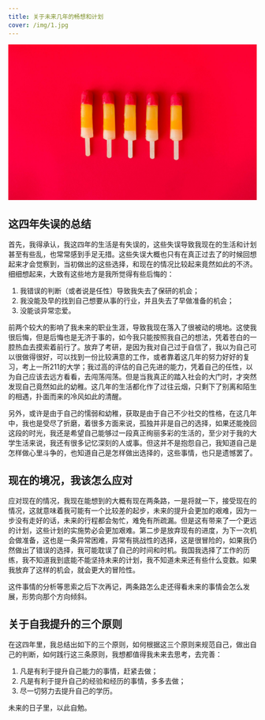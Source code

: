 ```yaml
---
title: 关于未来几年的畅想和计划
cover: /img/1.jpg
---
```


![cover](/img/1.jpg)

## 这四年失误的总结

首先，我得承认，我这四年的生活是有失误的，这些失误导致我现在的生活和计划甚至有些乱，也常常感到手足无措。这些失误大概也只有在真正过去了的时候回想起来才会觉察到，当初做出的这些选择，和现在的情况比较起来竟然如此的不济。细细想起来，大致有这些地方是我所觉得有些后悔的：

1. 我错误的判断（或者说是任性）导致我失去了保研的机会；
2. 我没能及早的找到自己想要从事的行业，并且失去了早做准备的机会；
3. 没能谈异常恋爱。

前两个较大的影响了我未来的职业生涯，导致我现在落入了很被动的境地。这使我很后悔，但是后悔也是无济于事的，如今我只能按照我自己的想法，凭着苍白的一腔热血去摸索着前行了。放弃了考研，是因为我对自己过于自信了，我以为自己可以很做得很好，可以找到一份比较满意的工作，或者靠着这几年的努力好好的复习，考上一所211的大学；我过高的评估的自己先进的能力，凭着自己的任性，以为自己应该去远方看看，去闯荡闯荡。但是当我真正的踏入社会的大门时，才突然发现自己竟然如此的幼稚。这几年的生活都化作了过往云烟，只剩下了别离和陌生的相遇，扑面而来的冷风如此的清醒。

另外，或许是由于自己的懦弱和幼稚，获取是由于自己不少社交的性格，在这几年中，我也是受尽了折磨，着很多方面来说，孤独并非是自己的选择，如果还能挽回这段的时光，我还是希望自己能够过一段真正绚丽多彩的生活的，至少对于我的大学生活来说，我还有很多记忆深刻的人或事。但这并不是抱怨自己，我知道自己是怎样做心里斗争的，也知道自己是怎样做出选择的，这些事情，也只是遗憾罢了。

## 现在的境况，我该怎么应对

应对现在的情况，我现在能想到的大概有现在两条路，一是将就一下，接受现在的情况，这就意味着我可能有一个比较差的起步，未来的提升会更加的艰难，因为一步没有走好的话，未来的行程都会匆忙，难免有所疏漏。但是这有带来了一个更远的计划，这些计划的实施势必会更加艰难。第二步是放弃现有的进度，为下一次机会做准备，这也是一条异常困难，异常有挑战性的选择，这是很冒险的，如果我仍然做出了错误的选择，我可能耽误了自己的时间和时机。我国我选择了工作的历练，我不知道我到底能不能坚持未来的计划，我不知道未来还有些什么变数。如果我放弃了这样的机会，就会更大的冒险性。

这件事情的分析等思索之后下次再记，两条路怎么走还得看未来的事情会怎么发展，形势向那个方向倾斜。

## 关于自我提升的三个原则

在这四年里，我总结出如下的三个原则，如何根据这三个原则来规范自己，做出自己的判断，如何践行这三条原则，我想都值得我未来去思考，去完善：

1. 凡是有利于提升自己能力的事情，赶紧去做；
2. 凡是有利于提升自己的经验和经历的事情，多多去做；
3. 尽一切努力去提升自己的学历。

未来的日子里，以此自勉。


